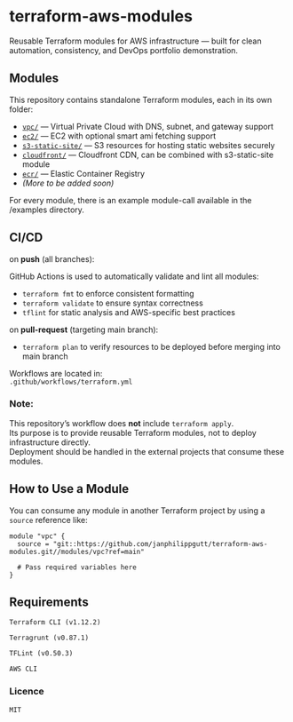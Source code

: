 # terraform-aws-modules

Reusable Terraform modules for AWS infrastructure — built for clean automation, consistency, and DevOps portfolio demonstration.

## Modules

This repository contains standalone Terraform modules, each in its own folder:

- [`vpc/`](./vpc) — Virtual Private Cloud with DNS, subnet, and gateway support
- [`ec2/`](./ec2) — EC2 with optional smart ami fetching support
- [`s3-static-site/`](./s3-static-site) — S3 resources for hosting static websites securely
- [`cloudfront/`](./cloudfront) — Cloudfront CDN, can be combined with s3-static-site module
- [`ecr/`](./ecr) — Elastic Container Registry
- _(More to be added soon)_

For every module, there is an example module-call available in the /examples directory.

## CI/CD

on **push** (all branches):

GitHub Actions is used to automatically validate and lint all modules:

- `terraform fmt` to enforce consistent formatting
- `terraform validate` to ensure syntax correctness
- `tflint` for static analysis and AWS-specific best practices

on **pull-request** (targeting main branch):

- `terraform plan` to verify resources to be deployed before merging into main branch

Workflows are located in:  
`.github/workflows/terraform.yml`

### Note:
This repository’s workflow does **not** include `terraform apply`.  
Its purpose is to provide reusable Terraform modules, not to deploy infrastructure directly.  
Deployment should be handled in the external projects that consume these modules.

## How to Use a Module

You can consume any module in another Terraform project by using a `source` reference like:

```hcl
module "vpc" {
  source = "git::https://github.com/janphilippgutt/terraform-aws-modules.git//modules/vpc?ref=main"

  # Pass required variables here
}
```

## Requirements

    Terraform CLI (v1.12.2)

    Terragrunt (v0.87.1)

    TFLint (v0.50.3)

    AWS CLI

### Licence

    MIT 